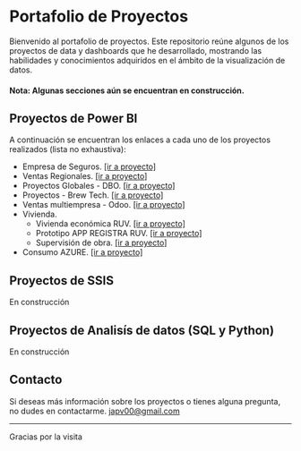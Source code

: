 # Portafolio de Proyectos

Bienvenido al portafolio de proyectos. Este repositorio reúne algunos de los proyectos de data y dashboards que he desarrollado, mostrando las habilidades y conocimientos adquiridos en el ámbito de la visualización de datos.
#### Nota: Algunas secciones aún se encuentran en construcción.

## Proyectos de Power BI

A continuación se encuentran los enlaces a cada uno de los proyectos realizados (lista no exhaustiva):

- Empresa de Seguros. [[ir a proyecto]](https://github.com/japv00/data-portfolio/blob/main/Seguros/seguros.md)
- Ventas Regionales. [[ir a proyecto]](https://github.com/japv00/data-portfolio/blob/main/VentasRegionales/ventasregionales.md)
- Proyectos Globales - DBO. [[ir a proyecto]](https://github.com/japv00/data-portfolio/blob/main/DBO/dbo.md)  
- Proyectos - Brew Tech. [[ir a proyecto]](https://github.com/japv00/data-portfolio/blob/main/Brewtech/bt.md)
- Ventas multiempresa - Odoo. [[ir a proyecto]](https://github.com/japv00/data-portfolio/blob/main/Comercializadora/com.md)  
- Vivienda.
  - Vivienda económica RUV. [[ir a proyecto]](https://github.com/japv00/data-portfolio/blob/main/Vivienda/economica.md) 
  - Prototipo APP REGISTRA RUV. [[ir a proyecto]](https://github.com/japv00/data-portfolio/blob/main/Vivienda/registra.md)
  - Supervisión de obra. [[ir a proyecto]](https://github.com/japv00/data-portfolio/blob/main/Vivienda/factec.md) 
- Consumo AZURE. [[ir a proyecto]](https://github.com/japv00/data-portfolio/blob/main/Azure/ruv_cost.md)  

  
## Proyectos de SSIS
En construcción

## Proyectos de Analisís de datos (SQL y Python)
En construcción


## Contacto

Si deseas más información sobre los proyectos o tienes alguna pregunta, no dudes en contactarme.
japv00@gmail.com

---

Gracias por la visita

